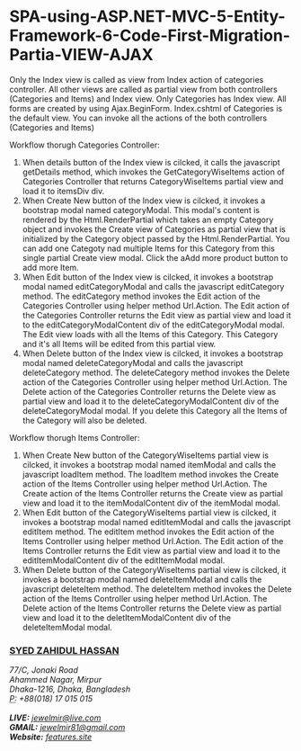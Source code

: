 # SPA-using-ASP.NET-MVC-5-Entity-Framework-6-Code-First-Migration-Partia-VIEW-AJAX
<p>Only the Index view is called as view from Index action of categories controller. All other views are called as partial view from both controllers (Categories and Items) and Index view. Only Categories has Index view. All forms are created by using Ajax.BeginForm. Index.cshtml of Categories is the default view. You can invoke all the actions of the both controllers (Categories and Items)</p>
<p>
    Workflow thorugh Categories Controller:
    <ol type="1" start="1">
        <li>When details button of the Index view is cilcked, it calls the javascript getDetails method, which invokes the GetCategoryWiseItems action of Categories Controller that returns CategoryWiseItems partial view and load it to itemsDiv div.</li>
        <li>When Create New button of the Index view is cilcked, it invokes a bootstrap modal named categoryModal. This modal's content is rendered by the Html.RenderPartial which takes an empty Category object and invokes the Create view of Categories as partial view that is initialized by the Category object passed by the Html.RenderPartial. You can add one Categoty nad multiple Items for this Category from this single partial Create view modal. Click the aAdd more product button to add more Item.</li>
        <li>When Edit button of the Index view is cilcked, it invokes a bootstrap modal named editCategoryModal and calls the javascript editCategory method. The editCategory method invokes the Edit action of the Categories Controller using helper method Url.Action. The Edit action of the Categories Controller returns the Edit view as partial view and load it to the editCategoryModalContent div of the editCategoryModal modal. The Edit view loads with all the Items of this Category. This Category and it's all Items will be edited from this partial view.</li>
        <li>When Delete button of the Index view is cilcked, it invokes a bootstrap modal named deleteCategoryModal and calls the javascript deleteCategory method. The deleteCategory method invokes the Delete action of the Categories Controller using helper method Url.Action. The Delete action of the Categories Controller returns the Delete view as partial view and load it to the deleteCategoryModalContent div of the deleteCategoryModal modal. If you delete this Category all the Items of the Category will also be deleted.</li>
    </ol>
</p>
<p>
    Workflow thorugh Items Controller:
    <ol type="1" start="1">
        <li>When Create New button of the CategoryWiseItems partial view is cilcked, it invokes a bootstrap modal named itemModal and calls the javascript loadItem method. The loadItem method invokes the Create action of the Items Controller using helper method Url.Action. The Create action of the Items Controller returns the Create view as partial view and load it to the itemModalContent div of the itemModal modal.</li>
        <li>When Edit button of the CategoryWiseItems partial view is cilcked, it invokes a bootstrap modal named editItemModal and calls the javascript editItem method. The editItem method invokes the Edit action of the Items Controller using helper method Url.Action. The Edit action of the Items Controller returns the Edit view as partial view and load it to the editItemModalContent div of the editItemModal modal.</li>
        <li>When Delete button of the CategoryWiseItems partial view is cilcked, it invokes a bootstrap modal named deleteItemModal and calls the javascript deleteItem method. The deleteItem method invokes the Delete action of the Items Controller using helper method Url.Action. The Delete action of the Items Controller returns the Delete view as partial view and load it to the deletItemModalContent div of the deleteItemModal modal.</li>
    </ol>
</p>
<p>
<h3><a href="http://jewel.features.site" target="_blank">SYED ZAHIDUL HASSAN</a></h3>
<address>
    77/C, Jonaki Road<br />
    Ahammed Nagar, Mirpur<br />
    Dhaka-1216, Dhaka, Bangladesh<br />
    <abbr title="Phone">P:</abbr>
    +88(018) 17 015 015
</address>
<br />
<address>
    <strong>LIVE:</strong>   <a href="mailto:jewelmir@live.com">jewelmir@live.com</a><br />
    <strong>GMAIL:</strong> <a href="mailto:jewelmir81@gmail.com">jewelmir81@gmail.com</a><br />
    <strong>Website:</strong> <a href="http://features.site/" target="_blank">features.site</a>
</address></p>
